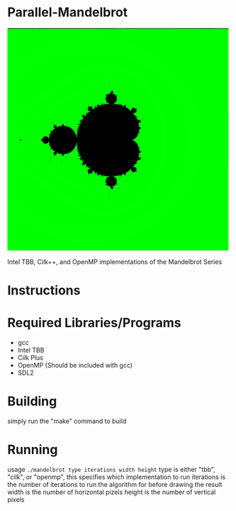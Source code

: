 Parallel-Mandelbrot
===================

![MandelBrot](/images/mandel.png?raw=true)

Intel TBB, Cilk++, and OpenMP implementations of the Mandelbrot Series

Instructions
============

Required Libraries/Programs
===========================
- gcc
- Intel TBB
- Cilk Plus
- OpenMP (Should be included with gcc)
- SDL2

Building
========
simply run the "make" command to build

Running
=======
usage `./mandelbrot type iterations width height`
type is either "tbb", "cilk", or "openmp", this specifies which implementation to run
iterations is the number of iterations to run the algorithm for before drawing the result
width is the number of horizontal pizels
height is the number of vertical pixels

